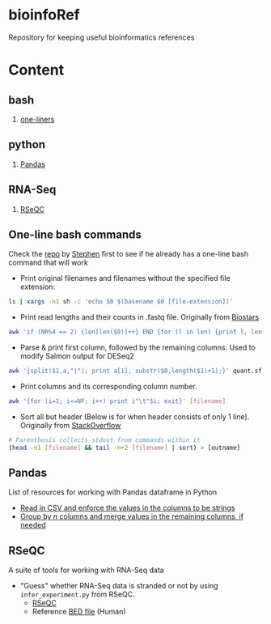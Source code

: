 # bioinfoRef
Repository for keeping useful bioinformatics references

# Content

## bash 
   1. [one-liners](#one-line-bash-commands)  
   
## python
   1. [Pandas](#pandas)

## RNA-Seq
   1. [RSeQC](#rseqc)

## One-line bash commands

Check the [repo](https://github.com/stephenturner/oneliners) by [Stephen](https://github.com/stephenturner) first to see if he already has a one-line bash command that will work

- Print original filenames and filenames without the specified file extension:
```Bash
ls | xargs -n1 sh -c 'echo $0 $(basename $0 [file-extension])'
```
- Print read lengths and their counts in .fastq file. Originally from [Biostars](https://www.biostars.org/p/72433/)
```Bash
awk 'if (NR%4 == 2) {len[len($0)]++} END {for (l in len) {print l, len[l]}}' [input.fastq]
```
- Parse & print first column, followed by the remaining columns. Used to modify Salmon output for DESeq2
```Bash
awk '{split($1,a,"|"); print a[1], substr($0,length($1)+1);}' quant.sf | tr -d " "
```
- Print columns and its corresponding column number.
```Bash
awk '{for (i=1; i<=NF; i++) print i"\t"$i; exit}' [filename]
```
- Sort all but header (Below is for when header consists of only 1 line). Originally from [StackOverflow](https://stackoverflow.com/questions/14562423/is-there-a-way-to-ignore-header-lines-in-a-unix-sort)
```Bash
# Parenthesis collects stdout from commands within it
(head -n1 [filename] && tail -n+2 [filename] | sort) > [outname]
```

## Pandas

List of resources for working with Pandas dataframe in Python

- [Read in CSV and enforce the values in the columns to be strings](https://stackoverflow.com/questions/16988526/pandas-reading-csv-as-string-type)
- [Group by _n_ columns and merge values in the remaining columns, if needed](https://stackoverflow.com/questions/14529838/apply-multiple-functions-to-multiple-groupby-columns)

## RSeQC
A suite of tools for working with RNA-Seq data

- "Guess" whether RNA-Seq data is stranded or not by using `infer_experiment.py` from RSeQC.
  - [RSeQC](http://rseqc.sourceforge.net/#infer-experiment-py)
  - Reference [BED file](https://sourceforge.net/projects/rseqc/files/BED/Human_Homo_sapiens/) (Human)
